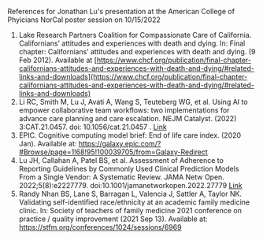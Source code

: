 References for Jonathan Lu's presentation at the American College of Phyicians NorCal poster session on 10/15/2022

1. Lake Research Partners Coalition for Compassionate Care of California. Californians’ attitudes and experiences with death and dying. In: Final chapter: Californians’ attitudes and experiences with death and dying. (9 Feb 2012). Available at [https://www.chcf.org/publication/final-chapter-californians-attitudes-and-experiences-with-death-and-dying/#related-links-and-downloads](https://www.chcf.org/publication/final-chapter-californians-attitudes-and-experiences-with-death-and-dying/#related-links-and-downloads)  
2. Li RC, Smith M, Lu J, Avati A, Wang S, Teuteberg WG, et al. Using AI to empower collaborative team workflows: two implementations for advance care planning and care escalation. NEJM Catalyst. (2022) 3:CAT.21.0457. doi: 10.1056/cat.21.0457 . [Link](https://catalyst.nejm.org/doi/full/10.1056/CAT.21.0457)  
3. EPIC. Cognitive computing model brief: End of life care index. (2020 Jan). Available at: https://galaxy.epic.com/?#Browse/page=1!68!95!100039705/from=Galaxy-Redirect  
4. Lu JH, Callahan A, Patel BS, et al. Assessment of Adherence to Reporting Guidelines by Commonly Used Clinical Prediction Models From a Single Vendor: A Systematic Review. JAMA Netw Open. 2022;5(8):e2227779. doi:10.1001/jamanetworkopen.2022.27779 [Link](https://jamanetwork.com/journals/jamanetworkopen/fullarticle/2795407)  
5. Randy Nhan BS, Lane S, Barragan L, Valencia J, Sattler A, Taylor NK. Validating self-identified race/ethnicity at an academic family medicine clinic. In: Society of teachers of family medicine 2021 conference on practice / quality improvement (2021 Sep 13). Available at: https://stfm.org/conferences/1024/sessions/6969  